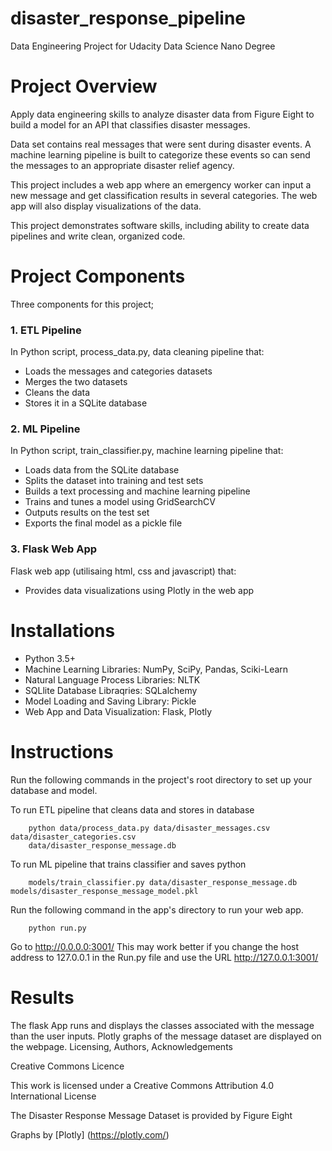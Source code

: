 # disaster_response_pipeline
Data Engineering Project for Udacity Data Science Nano Degree



# Project Overview
Apply data engineering skills to analyze disaster data from Figure Eight to build a model for an API that classifies disaster messages.

Data set contains real messages that were sent during disaster events. A machine learning pipeline is built to categorize these events so can send the messages to an appropriate disaster relief agency.

This project includes a web app where an emergency worker can input a new message and get classification results in several categories. The web app will also display visualizations of the data.

This project demonstrates software skills, including ability to create data pipelines and write clean, organized code.


# Project Components
Three components for this project;

### 1. ETL Pipeline
In Python script, process_data.py, data cleaning pipeline that:

- Loads the messages and categories datasets
- Merges the two datasets
- Cleans the data
- Stores it in a SQLite database

### 2. ML Pipeline
In Python script, train_classifier.py, machine learning pipeline that:

- Loads data from the SQLite database
- Splits the dataset into training and test sets
- Builds a text processing and machine learning pipeline
- Trains and tunes a model using GridSearchCV
- Outputs results on the test set
- Exports the final model as a pickle file

### 3. Flask Web App
Flask web app (utilisaing html, css and javascript) that:

- Provides data visualizations using Plotly in the web app


# Installations

- Python 3.5+
- Machine Learning Libraries: NumPy, SciPy, Pandas, Sciki-Learn
- Natural Language Process Libraries: NLTK
- SQLlite Database Libraqries: SQLalchemy
- Model Loading and Saving Library: Pickle
- Web App and Data Visualization: Flask, Plotly


# Instructions

Run the following commands in the project's root directory to set up your database and model.
        
To run ETL pipeline that cleans data and stores in database
        
        python data/process_data.py data/disaster_messages.csv data/disaster_categories.csv 
        data/disaster_response_message.db
        
To run ML pipeline that trains classifier and saves python
        
        models/train_classifier.py data/disaster_response_message.db models/disaster_response_message_model.pkl

Run the following command in the app's directory to run your web app. 
        
        python run.py

Go to http://0.0.0.0:3001/ This may work better if you change the host address to 127.0.0.1 in the Run.py file and use the URL http://127.0.0.1:3001/


# Results

The flask App runs and displays the classes associated with the message than the user inputs. Plotly graphs of the message dataset are displayed on the webpage.
Licensing, Authors, Acknowledgements

Creative Commons Licence

This work is licensed under a Creative Commons Attribution 4.0 International License

The Disaster Response Message Dataset is provided by Figure Eight

Graphs by [Plotly] (https://plotly.com/)
